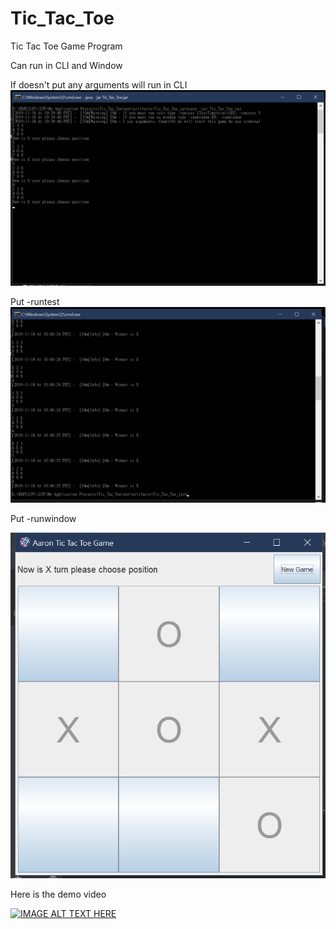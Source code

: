 # Tic_Tac_Toe

Tic Tac Toe Game Program

Can run in CLI and Window

If doesn't put any arguments will run in CLI
![Alt text](img/TicTacToeCLI.png?raw=true "CLI ")

Put -runtest
![Alt text](img/TicTacToeCLIRunTest.png?raw=true "-runtest")

Put -runwindow

![Alt text](img/TicTacToeCLIRunWindow.png?raw=true "-runwindow")

Here is the demo video

[![IMAGE ALT TEXT HERE](https://i9.ytimg.com/vi/dN_KYbmIZhM/mq3.jpg?sqp=CLXZy-4F&rs=AOn4CLCM9O7CtJRyK--sxTTqprKAvB4y4A)](https://youtu.be/dN_KYbmIZhM)
